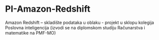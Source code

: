 # PI-Amazon-Redshift
Amazon Redshift – skladište podataka u oblaku - projekt u sklopu kolegija Poslovna inteligencija (izvodi se na diplomskom studiju Računarstva i matematike na PMF-MO)
